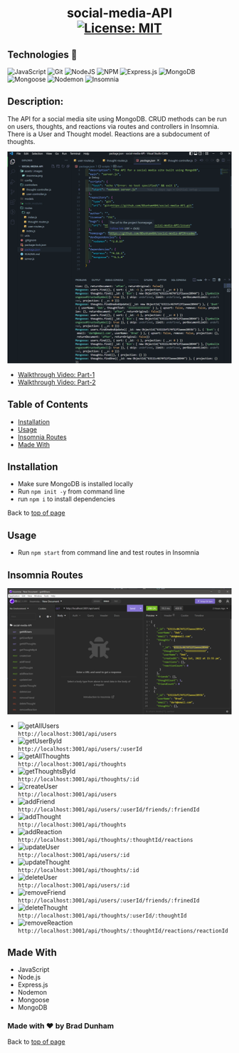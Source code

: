 # <h1 align="center">social-media-API <br>[![License: MIT](https://img.shields.io/badge/License-MIT-yellow.svg)](https://opensource.org/licenses/MIT)</h1>

## Technologies 🤖

![JavaScript](https://img.shields.io/badge/javascript-%23323330.svg?style=plastic&logo=javascript&logoColor=%23F7DF1E)
![Git](https://img.shields.io/badge/-Git-F05032?style=plastic&logo=Git&logoColor=white)
![NodeJS](https://img.shields.io/badge/node.js-6DA55F?style=plastic&logo=node.js&logoColor=white)
![NPM](https://img.shields.io/badge/-npm-%23323330?style=plastic&logo=npm&logoColor=white)
![Express.js](https://img.shields.io/badge/express.js-%23404d59.svg?style=plastic&logo=express&logoColor=%2361DAFB)
![MongoDB](https://img.shields.io/badge/MongoDB-%234ea94b.svg?style=plastic&logo=mongodb&logoColor=white)
![Mongoose](https://img.shields.io/badge/6.5.4-Mongoose-%23800000?style=plastic)
![Nodemon](https://img.shields.io/badge/Nodemon-4F4D3F?style=plastic&logo=nodemon)
![Insomnia](https://img.shields.io/badge/Insomnia-black?style=plastic&logo=insomnia&logoColor=5849BE)

## Description: 

The API for a social media site using MongoDB.  CRUD methods can be run on users, thoughts, and reactions via routes and controllers in Insomnia. There is a User and Thought model.  Reactions are a subdocument of thoughts.  

![social-media-API](./assets/images/screenshot.png)


* <a href="https://drive.google.com/file/d/1-3tLx2f7EOhikivrF1LMj2g-ZJccb1wo/view">Walkthrough Video: Part-1</a>
* <a href="https://drive.google.com/file/d/1OibIzO5kFVBNF-8q0txcEgYyu3Edl2Pf/view">Walkthrough Video: Part-2</a>

## Table of Contents

- [Installation](#installation)
- [Usage](#usage)
- [Insomnia Routes](#insomnia-routes)
- [Made With](#made-with)


## Installation

* Make sure MongoDB is installed locally
* Run `npm init -y` from command line
* run `npm i` to install dependencies

Back to [top of page](# )

## Usage

* Run `npm start` from command line and test routes in Insomnia


## Insomnia Routes

![Insomnia](./assets/images/insomnia.png)

* ![getAllUsers](https://img.shields.io/badge/GET-getAllUsers-blueviolet?style=plastic) <br>`http://localhost:3001/api/users`
* ![getUserById](https://img.shields.io/badge/GET-getUserById-blueviolet?style=plastic) <br>`http://localhost:3001/api/users/:userId`
* ![getAllThoughts](https://img.shields.io/badge/GET-geAllThoughts-blueviolet?style=plastic) <br>`http://localhost:3001/api/thoughts`
* ![getThoughtsById](https://img.shields.io/badge/GET-getThoughtById-blueviolet?style=plastic) <br>`http://localhost:3001/api/thoughts/:id`
* ![createUser](https://img.shields.io/badge/POST-createUser-brightgreen?style=plastic) <br>`http://localhost:3001/api/users`
* ![addFriend](https://img.shields.io/badge/POST-addFriend-brightgreen?style=plastic) <br>`http://localhost:3001/api/users/:userId/friends/:friendId`
* ![addThought](https://img.shields.io/badge/POST-addThought-brightgreen?style=plastic) <br>`http://localhost:3001/api/thoughts`
* ![addReaction](https://img.shields.io/badge/POST-addReaction-brightgreen?style=plastic) <br>`http://localhost:3001/api/thoughts/:thoughtId/reactions`
* ![updateUser](https://img.shields.io/badge/PUT-updateUser-orange?style=plastic) <br>`http://localhost:3001/api/users/:id`
* ![updateThought](https://img.shields.io/badge/PUT-updateThought-orange?style=plastic) <br>`http://localhost:3001/api/thoughts/:id`
* ![deleteUser](https://img.shields.io/badge/DEL-deleteUser-fc0703?style=plastic) <br>`http://localhost:3001/api/users/:id`
* ![removeFriend](https://img.shields.io/badge/DEL-removeFriend-fc0703?style=plastic) <br>`http://localhost:3001/api/users/:userId/friends/:frinedId`
* ![deleteThought](https://img.shields.io/badge/DEL-deleteThought-fc0703?style=plastic) <br>`http://localhost:3001/api/thoughts/:userId/:thoughtId`
* ![removeReaction](https://img.shields.io/badge/DEL-removeReaction-fc0703?style=plastic) <br>`http://localhost:3001/api/thoughts/:thoughtId/reactions/reactionId`


## Made With

* JavaScript
* Node.js
* Express.js
* Nodemon
* Mongoose
* MongoDB

### Made with ❤️ by  Brad Dunham

Back to [top of page](# )


